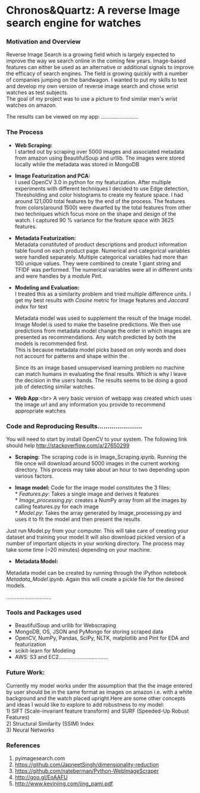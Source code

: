 # Chronos&Quartz: A reverse Image search engine for watches

### Motivation and Overview
Reverse Image Search is a growing field which is largely expected to improve the way we search online
in the coming few years. Image-based features can either be used as an alternative or additional signals
to improve the efficacy of search engines. The field is growing quickly with a number of companies jumping on
the bandwagon.  I wanted to put my skills to test and develop my own version of reverse image search and chose wrist watches as test subjects.<br/>
The goal of my project was to use a picture to find similar men's wrist watches on amazon.

The results can be viewed on my app: .........................

### The Process

* __Web Scraping:__<br />
  I started out by scraping over 5000 images and associated metadata from amazon using BeautifulSoup and urllib.
  The images were stored locally while the metadata was stored in MongoDB

* __Image Featurization and PCA:__<br />
 I used OpenCV 3.0 in python for my featurization. After multiple experiments with different techniques I decided to use Edge detection, Thresholding and color histograms to create my feature space. I had around 121,000 total features by the end of the process. The features from colors(around 1500) were dwarfed by the total features from other two techniques which focus more on the shape
 and design of the watch. I captured 90 % variance for the feature space with 3625 features.

* __Metadata Featurization:__<br />
  Metadata constituted of product descriptions and product information table found on each product page. Numerical and categorical variables were handled separately. Multiple categorical variables had more than 100 unique values. They were combined to create 1 giant string and TFIDF was performed. The numerical variables were all in different units and were handles by a module Pint.  


* __Modeling and Evaluation:__<br />
  I treated this as a similarity problem and tried multiple difference units. I get my best results with *Cosine* metric for Image features and *Jaccard index* for text

  Metadata model was used to supplement the result of the Image model. Image Model is used to make the baseline predictions. We then use predictions from metadata model change the order in which images are presented as recommendations. Any watch predicted by both the models is recommended first.  
  This is because metadata model picks based on only words and does not account for patterns and shape within the .

  Since its an image based unsupervised learning problem no machine can match humans in evaluating the final results. Which is why I leave the decision in the users hands. The results seems to be doing a good job of detecting similar watches.

* __Web App__:<br\>
  A very basic version of webapp was created which uses the image url and any information you provide to recommend appropriate watches

### Code and Reproducing Results......................
You will need to start by install OpenCV to your system. The following link should help
http://stackoverflow.com/a/27650299

* __Scraping:__
The scraping code is in Image_Scraping.ipynb. Running the file once will download around 5000 images in the current working directory. This process may take about an hour to two depending upon various factors.

* __Image model:__
Code for the image model constitutes the 3 files: <br />
          * *Features.py*: Takes a single image and derives it features<br />
          * *Image_processing.py*: creates a NumPy array from all the images by calling features.py for each image<br />
          * *Model.py*: Takes the array generated by Image_processing.py and uses it to fit the model and then present the results<br />

Just run Model.py from your computer. This will take care of  creating your dataset and training your model.It will also download pickled version of a number of important objects in your working directory. The process may take some time (~20 minutes) depending on your machine.

* __Metadata Model:__

Metadata model can be created by running through the iPython notebook *Metadata_Model.ipynb*. Again this will create a pickle file for the desired models.

..............................
### Tools and Packages used

* BeautifulSoup and urllib for Webscraping
* MongoDB, OS, JSON and PyMongo for storing scraped data
* OpenCV, NumPy, Pandas, SciPy, NLTK, matplotlib and  Pint for EDA and featurization
* scikit-learn for Modeling
* AWS: S3 and EC2.................................


### Future Work:

  Currently my model works under the assumption that the the image entered by user should be in the same format as images on amazon
  i.e. with a white background and the watch placed upright.Here are some other concepts and ideas I would like to explore to add robustness to my model:<br />
    1) SIFT (Scale-invariant feature transform) and SURF (Speeded-Up Robust Features) <br />
    2) Structural Similarity (SSIM) Index<br />
    3) Neural Networks<br />


### References
1) pyimagesearch.com <br />
2) https://github.com/JapneetSingh/dimensionality-reduction <br />
3) https://github.com/nateberman/Python-WebImageScraper<br />
4) http://goo.gl/EoAAFU<br />
5) http://www.kevinjing.com/jing_pami.pdf<br/>
